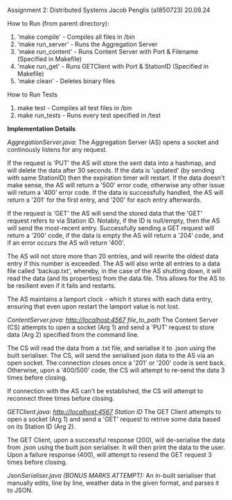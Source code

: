 Assignment 2: Distributed Systems
Jacob Penglis (a1850723)
20.09.24

How to Run (from parent directory):
1. 'make compile'       - Compiles all files in /bin
2. 'make run_server'    - Runs the Aggregation Server
3. 'make run_content'   - Runs Content Server with Port & Filename (Specified in Makefile)
4. 'make run_get'       - Runs GETClient with Port & StationID (Specified in Makefile)
5. 'make clean'         - Deletes binary files

How to Run Tests
1. make test            - Compiles all test files in /bin
2. make run_tests       - Runs every test specified in /test


**Implementation Details**


*AggregationServer.java:*
The Aggregation Server (AS) opens a socket and continously listens for any request. 

If the request is 'PUT' the AS will store the sent data into a hashmap, and will delete the data after 30 seconds. If the data is 'updated' (by sending with same StationID) then the expiration timer will restart. If the data doesn't make sense, the AS will return a '500' error code, otherwise any other issue will return a '400' error code. If the data is successfully handled, the AS will return a '201' for the first entry, and '200' for each entry afterwards.

If the request is 'GET' the AS will send the stored data that the 'GET' request refers to via Station ID. Notably, if the ID is null/empty, then the AS will send the most-recent entry. Successfully sending a GET request will return a '200' code, if the data is empty the AS will return a '204' code, and if an error occurs the AS will return '400'.

The AS will not store more than 20 entries, and will rewrite the oldest data entry if this number is exceeded. The AS will also write all entries to a data file called 'backup.txt', whereby, in the case of the AS shutting down, it will read the data (and its properties) from the data file. This allows for the AS to be resilient even if it fails and restarts.

The AS maintains a lamport clock - which it stores with each data entry, ensuring that even upon restart the lamport value is not lost.


*ContentServer.java: <http://localhost:4567> file_to_path*
The Content Server (CS) attempts to open a socket (Arg 1) and send a 'PUT' request to store data (Arg 2) specified from the command line.

The CS will read the data from a .txt file, and serialise it to .json using the built serialiser. The CS, will send the serialised json data to the AS via an open socket. The connection closes once a '201' or '200' code is sent back. Otherwise, upon a '400/500' code, the CS will attempt to re-send the data 3 times before closing.

If connection with the AS can't be established, the CS will attempt to reconnect three times before closing.


*GETClient.java: <http://localhost:4567> Station ID*
The GET Client attempts to open a socket (Arg 1) and send a 'GET' request to retrive some data based on its Station ID (Arg 2).

The GET Client, upon a successful response (200), will de-serialise the data from .json using the built json serialiser. It will then print the data to the user. Upon a failure response (400), will attempt to resend the GET request 3 times before closing. 


*JsonSerialiser.java (BONUS MARKS ATTEMPT):*
An in-built serialiser that manually edits, line by line, weather data in the given format, and parses it to JSON. 
